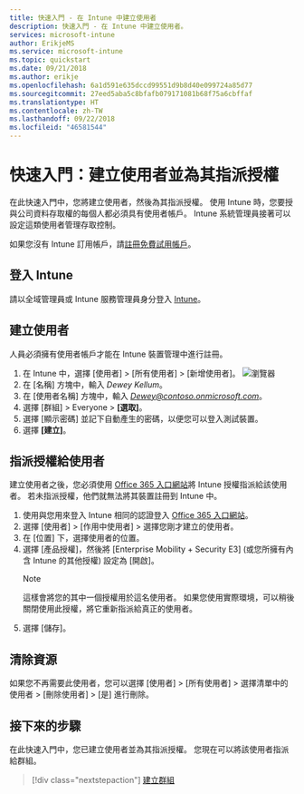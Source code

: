 ```yaml
---
title: 快速入門 - 在 Intune 中建立使用者
description: 快速入門 - 在 Intune 中建立使用者。
services: microsoft-intune
author: ErikjeMS
ms.service: microsoft-intune
ms.topic: quickstart
ms.date: 09/21/2018
ms.author: erikje
ms.openlocfilehash: 6a1d591e635dccd99551d9b8d40e099724a85d77
ms.sourcegitcommit: 27eed5aba5c8bfafb079171081b68f75a6cbffaf
ms.translationtype: HT
ms.contentlocale: zh-TW
ms.lasthandoff: 09/22/2018
ms.locfileid: "46581544"
---
```

# <a name="quickstart-create-a-user-and-assign-a-license-to-it"></a>快速入門：建立使用者並為其指派授權

在此快速入門中，您將建立使用者，然後為其指派授權。 使用 Intune 時，您要授與公司資料存取權的每個人都必須具有使用者帳戶。 Intune 系統管理員接著可以設定這類使用者管理存取控制。

如果您沒有 Intune 訂用帳戶，請[註冊免費試用帳戶](free-trial-sign-up.md)。

## <a name="sign-in-to-intune"></a>登入 Intune

請以全域管理員或 Intune 服務管理員身分登入 [Intune](https://aka.ms/intuneportal)。

## <a name="create-a-user"></a>建立使用者

人員必須擁有使用者帳戶才能在 Intune 裝置管理中進行註冊。

1. 在 Intune 中，選擇 [使用者] > [所有使用者] > [新增使用者]。
![瀏覽器](media/quickstart-create-user/create-user.png)
2. 在 [名稱] 方塊中，輸入 *Dewey Kellum*。
3. 在 [使用者名稱] 方塊中，輸入 *Dewey@contoso.onmicrosoft.com*。
4. 選擇 [群組] > Everyone > **[選取]**。
5. 選擇 [顯示密碼] 並記下自動產生的密碼，以便您可以登入測試裝置。
6. 選擇 **[建立]**。

## <a name="assign-a-license-to-the-user"></a>指派授權給使用者

建立使用者之後，您必須使用 [Office 365 入口網站](http://go.microsoft.com/fwlink/p/?LinkId=698854)將 Intune 授權指派給該使用者。 若未指派授權，他們就無法將其裝置註冊到 Intune 中。 

1. 使用與您用來登入 Intune 相同的認證登入 [Office 365 入口網站](http://go.microsoft.com/fwlink/p/?LinkId=698854)。
2. 選擇 [使用者] > [作用中使用者] > 選擇您剛才建立的使用者。
3. 在 [位置] 下，選擇使用者的位置。
3. 選擇 [產品授權]，然後將 [Enterprise Mobility + Security E3] (或您所擁有內含 Intune 的其他授權) 設定為 [開啟]。
   > [!NOTE]
   > 這樣會將您的其中一個授權用於這名使用者。 如果您使用實際環境，可以稍後關閉使用此授權，將它重新指派給真正的使用者。
5. 選擇 [儲存]。

## <a name="clean-up-resources"></a>清除資源

如果您不再需要此使用者，您可以選擇 [使用者] > [所有使用者] > 選擇清單中的使用者 > [刪除使用者] > [是] 進行刪除。

## <a name="next-steps"></a>接下來的步驟

在此快速入門中，您已建立使用者並為其指派授權。 您現在可以將該使用者指派給群組。

> [!div class="nextstepaction"]
> [建立群組](quickstart-create-group.md)
